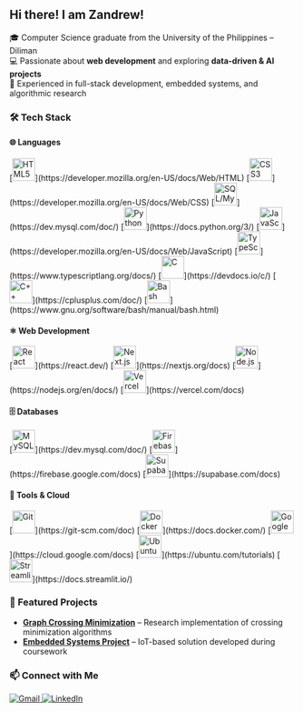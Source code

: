## Hi there! I am Zandrew!

<!--
**ZandrewG/ZandrewG** is a ✨ _special_ ✨ repository because its `README.md` (this file) appears on your GitHub profile.

Here are some ideas to get you started:

- 🔭 I’m currently working on ...
- 🌱 I’m currently learning ...
- 👯 I’m looking to collaborate on ...
- 🤔 I’m looking for help with ...
- 💬 Ask me about ...
- 📫 How to reach me: ...
- 😄 Pronouns: ...
- ⚡ Fun fact: ...
-->



🎓 Computer Science graduate from the University of the Philippines – Diliman  
💻 Passionate about **web development** and exploring **data-driven & AI projects**  
🚀 Experienced in full-stack development, embedded systems, and algorithmic research  



### 🛠 Tech Stack  

#### 🌐 Languages  
<p align="left">
  [<img src="https://cdn.jsdelivr.net/gh/devicons/devicon/icons/html5/html5-original.svg" width="40" height="40" alt="HTML5"/>](https://developer.mozilla.org/en-US/docs/Web/HTML)
  [<img src="https://cdn.jsdelivr.net/gh/devicons/devicon/icons/css3/css3-original.svg" width="40" height="40" alt="CSS3"/>](https://developer.mozilla.org/en-US/docs/Web/CSS)
  [<img src="https://cdn.jsdelivr.net/gh/devicons/devicon/icons/mysql/mysql-original.svg" width="40" height="40" alt="SQL/MySQL"/>](https://dev.mysql.com/doc/)
  [<img src="https://cdn.jsdelivr.net/gh/devicons/devicon/icons/python/python-original.svg" width="40" height="40" alt="Python"/>](https://docs.python.org/3/)
  [<img src="https://cdn.jsdelivr.net/gh/devicons/devicon/icons/javascript/javascript-original.svg" width="40" height="40" alt="JavaScript"/>](https://developer.mozilla.org/en-US/docs/Web/JavaScript)
  [<img src="https://cdn.jsdelivr.net/gh/devicons/devicon/icons/typescript/typescript-original.svg" width="40" height="40" alt="TypeScript"/>](https://www.typescriptlang.org/docs/)
  [<img src="https://cdn.jsdelivr.net/gh/devicons/devicon/icons/c/c-original.svg" width="40" height="40" alt="C"/>](https://devdocs.io/c/)
  [<img src="https://cdn.jsdelivr.net/gh/devicons/devicon/icons/cplusplus/cplusplus-original.svg" width="40" height="40" alt="C++"/>](https://cplusplus.com/doc/)
  [<img src="https://cdn.simpleicons.org/gnubash/4EAA25" width="40" height="40" alt="Bash"/>](https://www.gnu.org/software/bash/manual/bash.html)
</p>

#### ⚛️ Web Development  
<p align="left">
  [<img src="https://cdn.jsdelivr.net/gh/devicons/devicon/icons/react/react-original.svg" width="40" height="40" alt="React"/>](https://react.dev/)
  [<img src="https://cdn.simpleicons.org/nextdotjs/FFFFFF" width="40" height="40" alt="Next.js"/>](https://nextjs.org/docs)
  [<img src="https://cdn.jsdelivr.net/gh/devicons/devicon/icons/nodejs/nodejs-original.svg" width="40" height="40" alt="Node.js"/>](https://nodejs.org/en/docs/)
  [<img src="https://cdn.simpleicons.org/vercel/FFFFFF" width="40" height="40" alt="Vercel"/>](https://vercel.com/docs)
</p>

#### 🗄️ Databases  
<p align="left">
  [<img src="https://cdn.jsdelivr.net/gh/devicons/devicon/icons/mysql/mysql-original.svg" width="40" height="40" alt="MySQL"/>](https://dev.mysql.com/doc/)
  [<img src="https://cdn.jsdelivr.net/gh/devicons/devicon/icons/firebase/firebase-plain.svg" width="40" height="40" alt="Firebase"/>](https://firebase.google.com/docs)
  [<img src="https://cdn.jsdelivr.net/gh/devicons/devicon/icons/supabase/supabase-original.svg" width="40" height="40" alt="Supabase"/>](https://supabase.com/docs)
</p>

#### 🔧 Tools & Cloud  
<p align="left">
  [<img src="https://cdn.jsdelivr.net/gh/devicons/devicon/icons/git/git-original.svg" width="40" height="40" alt="Git"/>](https://git-scm.com/doc)
  [<img src="https://cdn.jsdelivr.net/gh/devicons/devicon/icons/docker/docker-original.svg" width="40" height="40" alt="Docker"/>](https://docs.docker.com/)
  [<img src="https://cdn.jsdelivr.net/gh/devicons/devicon/icons/googlecloud/googlecloud-original.svg" width="40" height="40" alt="Google Cloud"/>](https://cloud.google.com/docs)
  [<img src="https://cdn.simpleicons.org/ubuntu/E95420" width="40" height="40" alt="Ubuntu"/>](https://ubuntu.com/tutorials)
  [<img src="https://cdn.simpleicons.org/streamlit/FF4B4B" width="40" height="40" alt="Streamlit"/>](https://docs.streamlit.io/)
</p>





### 🌟 Featured Projects  
- [**Graph Crossing Minimization**](link-to-repo) – Research implementation of crossing minimization algorithms  
- [**Embedded Systems Project**](link-to-repo) – IoT-based solution developed during coursework  



### 📫 Connect with Me  
<p align="left">
  <a href="mailto:zandrew.garais@gmail.com">
    <img src="https://img.shields.io/badge/Gmail-D14836?style=for-the-badge&logo=gmail&logoColor=white" alt="Gmail"/>
  </a>
  <a href="https://www.linkedin.com/in/yourprofile" target="_blank">
    <img src="https://img.shields.io/badge/LinkedIn-0A66C2?style=for-the-badge&logo=linkedin&logoColor=white" alt="LinkedIn"/>
  </a>
</p>

